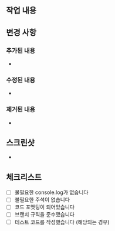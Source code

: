 ## 작업 내용

<!-- 이 PR에서 작업한 내용을 간단히 설명해주세요 -->

## 변경 사항

<!-- 주요 변경 사항을 상세히 작성해주세요 -->

### 추가된 내용

-

### 수정된 내용

-

### 제거된 내용

-

## 스크린샷

-

## 체크리스트

<!-- PR을 제출하기 전에 다음 항목을 확인해주세요 -->

- [ ] 불필요한 console.log가 없습니다
- [ ] 불필요한 주석이 없습니다
- [ ] 코드 포맷팅이 되어있습니다
- [ ] 브랜치 규칙을 준수했습니다
- [ ] 테스트 코드를 작성했습니다 (해당되는 경우)
